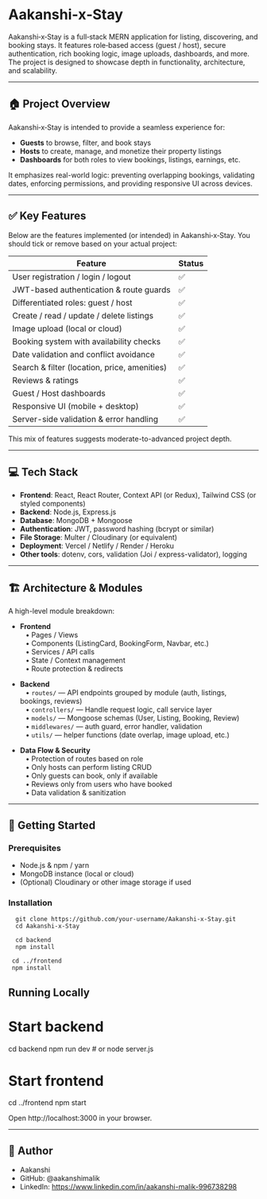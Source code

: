 # Aakanshi‑x‑Stay

Aakanshi‑x‑Stay is a full‑stack MERN application for listing, discovering, and booking stays. It features role‑based access (guest / host), secure authentication, rich booking logic, image uploads, dashboards, and more. The project is designed to showcase depth in functionality, architecture, and scalability.

---

## 🏠 Project Overview

Aakanshi‑x‑Stay is intended to provide a seamless experience for:

- **Guests** to browse, filter, and book stays  
- **Hosts** to create, manage, and monetize their property listings  
- **Dashboards** for both roles to view bookings, listings, earnings, etc.  

It emphasizes real-world logic: preventing overlapping bookings, validating dates, enforcing permissions, and providing responsive UI across devices.

---

## ✅ Key Features

Below are the features implemented (or intended) in Aakanshi‑x‑Stay. You should tick or remove based on your actual project:

| Feature | Status |
|---|---|
| User registration / login / logout | ✅ |
| JWT-based authentication & route guards | ✅ |
| Differentiated roles: guest / host | ✅ |
| Create / read / update / delete listings | ✅ |
| Image upload (local or cloud) | ✅ |
| Booking system with availability checks | ✅ |
| Date validation and conflict avoidance | ✅ |
| Search & filter (location, price, amenities) | ✅ |
| Reviews & ratings | ✅ |
| Guest / Host dashboards | ✅ |
| Responsive UI (mobile + desktop) | ✅ |
| Server-side validation & error handling | ✅ |

This mix of features suggests moderate-to-advanced project depth.

---

## 💻 Tech Stack

- **Frontend**: React, React Router, Context API (or Redux), Tailwind CSS (or styled components)  
- **Backend**: Node.js, Express.js  
- **Database**: MongoDB + Mongoose  
- **Authentication**: JWT, password hashing (bcrypt or similar)  
- **File Storage**: Multer / Cloudinary (or equivalent)  
- **Deployment**: Vercel / Netlify / Render / Heroku  
- **Other tools**: dotenv, cors, validation (Joi / express-validator), logging  

---

## 🏗 Architecture & Modules

A high-level module breakdown:

- **Frontend**  
  • Pages / Views  
  • Components (ListingCard, BookingForm, Navbar, etc.)  
  • Services / API calls  
  • State / Context management  
  • Route protection & redirects  

- **Backend**  
  • `routes/` — API endpoints grouped by module (auth, listings, bookings, reviews)  
  • `controllers/` — Handle request logic, call service layer  
  • `models/` — Mongoose schemas (User, Listing, Booking, Review)  
  • `middlewares/` — auth guard, error handler, validation  
  • `utils/` — helper functions (date overlap, image upload, etc.)  

- **Data Flow & Security**  
  • Protection of routes based on role  
  • Only hosts can perform listing CRUD  
  • Only guests can book, only if available  
  • Reviews only from users who have booked  
  • Data validation & sanitization  

---

## 🚀 Getting Started

### Prerequisites

- Node.js & npm / yarn  
- MongoDB instance (local or cloud)  
- (Optional) Cloudinary or other image storage if used  

### Installation
      git clone https://github.com/your-username/Aakanshi‑x‑Stay.git
      cd Aakanshi‑x‑Stay
  
      cd backend
      npm install
    
     cd ../frontend
     npm install

## Running Locally
  # Start backend
  cd backend
  npm run dev   # or node server.js

  # Start frontend
  cd ../frontend
  npm start

Open http://localhost:3000 in your browser.

--- 

## 👤 Author
  - Aakanshi
  - GitHub: @aakanshimalik
  - LinkedIn: https://www.linkedin.com/in/aakanshi-malik-996738298


  



